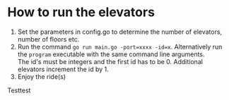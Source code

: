 # How to run the elevators

1. Set the parameters in config.go to determine the number of elevators, number of floors etc.
2. Run the command `go run main.go -port=xxxx -id=x`. Alternatively run the `program` executable with the same command line arguments.\
The id's must be integers and the first id has to be 0. Additional elevators increment the id by 1.
3. Enjoy the ride(s)

Testtest